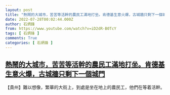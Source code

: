 ```yaml
---
layout: post
title: "熱鬧的大城市，苦苦等活幹的農民工滿地打坐。肯德基生意火爆，古城牆只剩下一個城門"
date: 2022-07-28T00:02:44.000Z
author: 石炳鋒
from: https://www.youtube.com/watch?v=iD2dR-B0TcY
tags: [ 石炳锋 ]
comments: True
categories: [ 石炳锋 ]
---
```

<!--1658966564000-->
[熱鬧的大城市，苦苦等活幹的農民工滿地打坐。肯德基生意火爆，古城牆只剩下一個城門](https://www.youtube.com/watch?v=iD2dR-B0TcY)
------

<div>
【貴州】難以想像，繁華的大街上，到處是坐在地上的農民工，他們在等着活幹。
</div>
